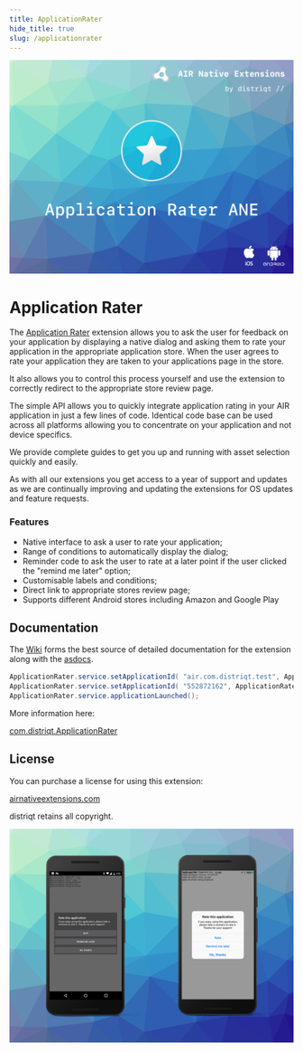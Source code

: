 ```yaml
---
title: ApplicationRater
hide_title: true
slug: /applicationrater
---
```



![](images/hero.png)

# Application Rater

The [Application Rater](https://airnativeextensions.com/extension/com.distriqt.ApplicationRater) extension allows you to ask the user for feedback on your application by displaying a native dialog and asking them to rate your application in the appropriate application store. When the user agrees to rate your application they are taken to your applications page in the store.

It also allows you to control this process yourself and use the extension to correctly redirect to the appropriate store review page.


The simple API allows you to quickly integrate application rating in your AIR application in just a few lines of code. Identical code base can be used across all platforms allowing you to concentrate on your application and not device specifics.

We provide complete guides to get you up and running with asset selection quickly and easily.


As with all our extensions you get access to a year of support and updates as we are continually improving and updating the extensions for OS updates and feature requests.



### Features

- Native interface to ask a user to rate your application;
- Range of conditions to automatically display the dialog;
- Reminder code to ask the user to rate at a later point if the user clicked the "remind me later" option;
- Customisable labels and conditions;
- Direct link to appropriate stores review page;
- Supports different Android stores including Amazon and Google Play


## Documentation

The [Wiki](https://github.com/distriqt/ANE-ApplicationRater/wiki) forms the best source of detailed documentation for the extension along with the [asdocs](https://docs.airnativeextensions.com/asdocs/applicationrater). 


```actionscript
ApplicationRater.service.setApplicationId( "air.com.distriqt.test", ApplicationRater.IMPLEMENTATION_ANDROID );
ApplicationRater.service.setApplicationId( "552872162", ApplicationRater.IMPLEMENTATION_IOS );
ApplicationRater.service.applicationLaunched();
```

More information here: 

[com.distriqt.ApplicationRater](https://airnativeextensions.com/extension/com.distriqt.ApplicationRater)



## License

You can purchase a license for using this extension:

[airnativeextensions.com](https://airnativeextensions.com/)

distriqt retains all copyright.


![](images/promo.png)
